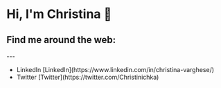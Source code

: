 <h1> Hi, I'm Christina 👋 </h1>

<h2>Find me around the web:</h2>
---
<ul>
  <li>LinkedIn [LinkedIn](https://www.linkedin.com/in/christina-varghese/)</li>
  <li>Twitter [Twitter](https://twitter.com/Christinichka)</li>

<!--
**christinichka/christinichka** is a ✨ _special_ ✨ repository because its `README.md` (this file) appears on your GitHub profile.

Here are some ideas to get you started:

- 🔭 I’m currently working on ...
- 🌱 I’m currently learning ...
- 👯 I’m looking to collaborate on ...
- 🤔 I’m looking for help with ...
- 💬 Ask me about ...
- 📫 How to reach me: ...
- 😄 Pronouns: ...
- ⚡ Fun fact: ...
-->

